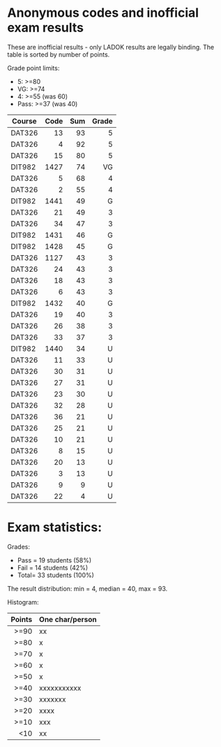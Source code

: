 # Anonymous codes and inofficial exam results

These are inofficial results - only LADOK results are legally binding.
The table is sorted by number of points.

Grade point limits:
* 5:    >=80
* VG:   >=74
* 4:    >=55 (was 60)
* Pass: >=37 (was 40)


| Course | Code | Sum | Grade |
| ------ | ----:| ---:| -----:|
| DAT326 |   13 |  93 |  5    |
| DAT326 |    4 |  92 |  5    |
| DAT326 |   15 |  80 |  5    |
| DIT982 | 1427 |  74 | VG    |
| DAT326 |    5 |  68 |  4    |
| DAT326 |    2 |  55 |  4    |
| DIT982 | 1441 |  49 |  G    |
| DAT326 |   21 |  49 |  3    |
| DAT326 |   34 |  47 |  3    |
| DIT982 | 1431 |  46 |  G    |
| DIT982 | 1428 |  45 |  G    |
| DAT326 | 1127 |  43 |  3    |
| DAT326 |   24 |  43 |  3    |
| DAT326 |   18 |  43 |  3    |
| DAT326 |    6 |  43 |  3    |
| DIT982 | 1432 |  40 |  G    |
| DAT326 |   19 |  40 |  3    |
| DAT326 |   26 |  38 |  3    |
| DAT326 |   33 |  37 |  3    |
| DIT982 | 1440 |  34 |  U    |
| DAT326 |   11 |  33 |  U    |
| DAT326 |   30 |  31 |  U    |
| DAT326 |   27 |  31 |  U    |
| DAT326 |   23 |  30 |  U    |
| DAT326 |   32 |  28 |  U    |
| DAT326 |   36 |  21 |  U    |
| DAT326 |   25 |  21 |  U    |
| DAT326 |   10 |  21 |  U    |
| DAT326 |    8 |  15 |  U    |
| DAT326 |   20 |  13 |  U    |
| DAT326 |    3 |  13 |  U    |
| DAT326 |    9 |   9 |  U    |
| DAT326 |   22 |   4 |  U    |

# Exam statistics:

Grades:
* Pass = 19 students (58%)
* Fail = 14 students (42%)
* Total= 33 students (100%)

The result distribution: min = 4, median = 40, max = 93.

Histogram:

| Points | One char/person |
| ------:|:--------------- |
|   >=90 | xx              |
|   >=80 | x               |
|   >=70 | x               |
|   >=60 | x               |
|   >=50 | x               |
|   >=40 | xxxxxxxxxxx     |
|   >=30 | xxxxxxx         |
|   >=20 | xxxx            |
|   >=10 | xxx             |
|    <10 | xx              |
